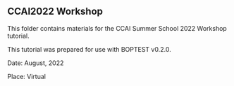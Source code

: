 ## CCAI2022 Workshop

This folder contains materials for the CCAI Summer School 2022 Workshop tutorial.

This tutorial was prepared for use with BOPTEST v0.2.0.

Date: August, 2022

Place: Virtual
